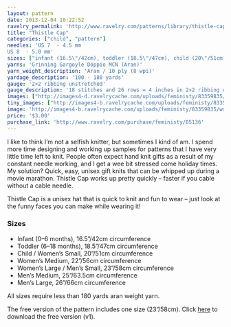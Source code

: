 ```yaml
---
layout: pattern
date: 2013-12-04 10:22:52
ravelry_permalink: 'http://www.ravelry.com/patterns/library/thistle-cap'
title: "Thistle Cap"
categories: ["child", "pattern"]
needles: 'US 7  - 4.5 mm
US 8  - 5.0 mm'
sizes: ["infant (16.5\"/42cm), toddler (18.5\"/47cm), child (20\"/51cm), women m (22\"/56cm), women l/men s (23\"/58cm), men m (25\"/63.5cm), men l (26\"/66cm)"]
yarns: 'Grinning Gargoyle Doppio MCN (Aran)'
yarn_weight_description: 'Aran / 10 ply (8 wpi)'
yardage_description: '100 - 180 yards'
gauge: '2×2 ribbing unstretched'
gauge_description: '18 stitches and 26 rows = 4 inches in 2×2 ribbing unstretched'
images: ["http://images4-d.ravelrycache.com/uploads/feministy/83359835/wm-liz_medium.jpg", "http://images4-b.ravelrycache.com/uploads/DuchessOfYarnover/95500186/021_medium.JPG", "http://farm8.static.flickr.com/7013/6790184949_8d0e82a4aa.jpg", "http://farm8.static.flickr.com/7013/6790184949_8d0e82a4aa.jpg", "http://images4.ravelrycache.com/uploads/suskunen/90652752/pipo2_medium.jpg", "http://images4-b.ravelrycache.com/uploads/feministy/83359793/wm-colin_medium.jpg", "http://images4.ravelrycache.com/uploads/feministy/83359868/wm-side_medium.jpg"]
tiny_images: ["http://images4-b.ravelrycache.com/uploads/feministy/83359835/wm-liz_square.jpg", "http://images4-b.ravelrycache.com/uploads/DuchessOfYarnover/95500186/021_square.JPG", "http://farm8.static.flickr.com/7013/6790184949_8d0e82a4aa_s.jpg", "http://farm8.static.flickr.com/7013/6790184949_8d0e82a4aa_s.jpg", "http://images4.ravelrycache.com/uploads/suskunen/90652752/pipo2_square.jpg", "http://images4-d.ravelrycache.com/uploads/feministy/83359793/wm-colin_square.jpg", "http://images4-b.ravelrycache.com/uploads/feministy/83359868/wm-side_square.jpg"]
image: 'http://images4-b.ravelrycache.com/uploads/feministy/83359835/wm-liz_square.jpg'
price: '$3.00'
purchase_link: 'http://www.ravelry.com/purchase/feministy/85136'
---
```

<p>I like to think I’m not a selfish knitter, but sometimes I kind of am. I spend more time designing and working up samples for patterns that I have very little time left to knit. People often expect hand knit gifts as a result of my constant needle working, and I get a wee bit stressed come holiday times. My solution? Quick, easy, unisex gift knits that can be whipped up during a movie marathon. Thistle Cap works up pretty quickly – faster if you cable without a cable needle.</p>

<p>Thistle Cap is a unisex hat that is quick to knit and fun to wear – just look at the funny faces you can make while wearing it!</p>

<h3 id='sizes'>Sizes</h3>

<ul>
<li>Infant (0–6 months), 16.5”/42cm circumference</li>

<li>Toddler (6–18 months), 18.5”/47cm circumference</li>

<li>Child / Women’s Small, 20”/51cm circumference</li>

<li>Women’s Medium, 22”/56cm circumference</li>

<li>Women’s Large / Men’s Small, 23”/58cm circumference</li>

<li>Men’s Medium, 25”/63.5cm circumference</li>

<li>Men’s Large, 26”/66cm circumference</li>
</ul>

<p>All sizes require less than 180 yards aran weight yarn.</p>

<p>The free version of the pattern includes one size (23&#8221;/58cm). Click <a href='https://s3-us-west-2.amazonaws.com/feministy/thistle-cap-v1.pdf'>here</a> to download the free version (v1).</p>